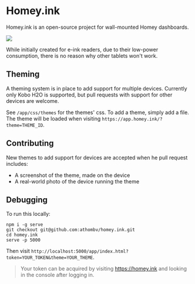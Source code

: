 # Homey.ink

Homey.ink is an open-source project for wall-mounted Homey dashboards.

![](https://homey.ink/img/hero-device.png)

While initially created for e-ink readers, due to their low-power consumption, there is no reason why other tablets won't work.

## Theming

A theming system is in place to add support for multiple devices. Currently only Kobo H2O is supported, but pull requests with support for other devices are welcome.

See `/app/css/themes` for the themes' css. To add a theme, simply add a file. The theme will be loaded when visiting `https://app.homey.ink/?theme=THEME_ID`.

## Contributing

New themes to add support for devices are accepted when he pull request includes:

* A screenshot of the theme, made on the device
* A real-world photo of the device running the theme

## Debugging

To run this locally:

```
npm i -g serve
git checkout git@github.com:athombv/homey.ink.git
cd homey.ink
serve -p 5000
```
Then visit `http://localhost:5000/app/index.html?token=YOUR_TOKEN&theme=YOUR_THEME`.

> Your token can be acquired by visiting https://homey.ink and looking in the console after logging in.
